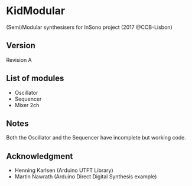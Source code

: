 # KidModular
(Semi)Modular synthesisers for InSono project (2017 @CCB-Lisbon)

## Version
Revision A

## List of modules
- Oscillator
- Sequencer
- Mixer 2ch

## Notes
Both the Oscillator and the Sequencer have incomplete but working code.

## Acknowledgment
- Henning Karlsen (Arduino UTFT Library)
- Martin Nawrath (Arduino Direct Digital Synthesis example)

